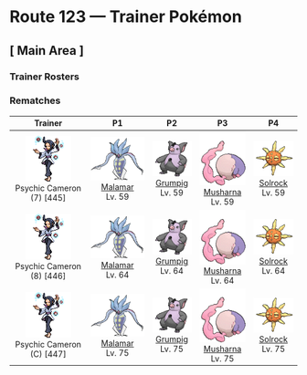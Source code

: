 # Route 123 — Trainer Pokémon

## [ Main Area ]

### Trainer Rosters

### Rematches

| Trainer | P1 | P2 | P3 | P4 |
|:-------:|:--:|:--:|:--:|:--:|
| ![Psychic Cameron (7)](../../assets/trainers/psychic.png "Psychic Cameron (7)")<br>Psychic Cameron (7) [445] | <div class="sprite-cell">![Malamar](../../assets/sprites/malamar/front.gif "Malamar: It lures its prey close with hypnotic motions, then wraps its tentacles around it before finishing it off with digestive fluids.")<br>[Malamar](../../pokemon/malamar.md)<br>Lv. 59</div> | <div class="sprite-cell">![Grumpig](../../assets/sprites/grumpig/front.gif "Grumpig: Grumpig uses the black pearls on its body to wield its fantastic powers. When it is doing so, it dances bizarrely. This Pokémon’s black pearls are valuable as works of art.")<br>[Grumpig](../../pokemon/grumpig.md)<br>Lv. 59</div> | <div class="sprite-cell">![Musharna](../../assets/sprites/musharna/front.gif "Musharna: The dream mist coming from its forehead changes into many different colors depending on the dream that was eaten.")<br>[Musharna](../../pokemon/musharna.md)<br>Lv. 59</div> | <div class="sprite-cell">![Solrock](../../assets/sprites/solrock/front.gif "Solrock: Sunlight is the source of Solrock’s power. It is said to possess the ability to read the emotions of others. This Pokémon gives off intense heat while rotating its body.")<br>[Solrock](../../pokemon/solrock.md)<br>Lv. 59</div> |
| ![Psychic Cameron (8)](../../assets/trainers/psychic.png "Psychic Cameron (8)")<br>Psychic Cameron (8) [446] | <div class="sprite-cell">![Malamar](../../assets/sprites/malamar/front.gif "Malamar: It lures its prey close with hypnotic motions, then wraps its tentacles around it before finishing it off with digestive fluids.")<br>[Malamar](../../pokemon/malamar.md)<br>Lv. 64</div> | <div class="sprite-cell">![Grumpig](../../assets/sprites/grumpig/front.gif "Grumpig: Grumpig uses the black pearls on its body to wield its fantastic powers. When it is doing so, it dances bizarrely. This Pokémon’s black pearls are valuable as works of art.")<br>[Grumpig](../../pokemon/grumpig.md)<br>Lv. 64</div> | <div class="sprite-cell">![Musharna](../../assets/sprites/musharna/front.gif "Musharna: The dream mist coming from its forehead changes into many different colors depending on the dream that was eaten.")<br>[Musharna](../../pokemon/musharna.md)<br>Lv. 64</div> | <div class="sprite-cell">![Solrock](../../assets/sprites/solrock/front.gif "Solrock: Sunlight is the source of Solrock’s power. It is said to possess the ability to read the emotions of others. This Pokémon gives off intense heat while rotating its body.")<br>[Solrock](../../pokemon/solrock.md)<br>Lv. 64</div> |
| ![Psychic Cameron (C)](../../assets/trainers/psychic.png "Psychic Cameron (C)")<br>Psychic Cameron (C) [447] | <div class="sprite-cell">![Malamar](../../assets/sprites/malamar/front.gif "Malamar: It lures its prey close with hypnotic motions, then wraps its tentacles around it before finishing it off with digestive fluids.")<br>[Malamar](../../pokemon/malamar.md)<br>Lv. 75</div> | <div class="sprite-cell">![Grumpig](../../assets/sprites/grumpig/front.gif "Grumpig: Grumpig uses the black pearls on its body to wield its fantastic powers. When it is doing so, it dances bizarrely. This Pokémon’s black pearls are valuable as works of art.")<br>[Grumpig](../../pokemon/grumpig.md)<br>Lv. 75</div> | <div class="sprite-cell">![Musharna](../../assets/sprites/musharna/front.gif "Musharna: The dream mist coming from its forehead changes into many different colors depending on the dream that was eaten.")<br>[Musharna](../../pokemon/musharna.md)<br>Lv. 75</div> | <div class="sprite-cell">![Solrock](../../assets/sprites/solrock/front.gif "Solrock: Sunlight is the source of Solrock’s power. It is said to possess the ability to read the emotions of others. This Pokémon gives off intense heat while rotating its body.")<br>[Solrock](../../pokemon/solrock.md)<br>Lv. 75</div> |


